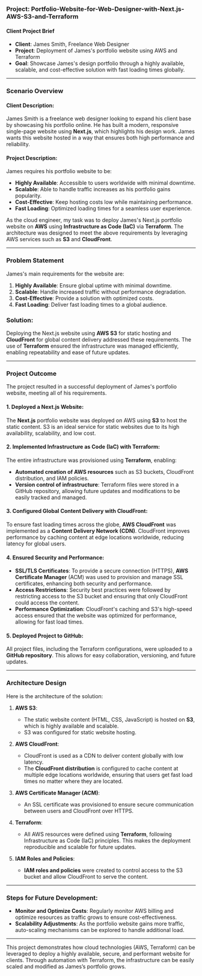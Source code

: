 ### **Project: Portfolio-Website-for-Web-Designer-with-Next.js-AWS-S3-and-Terraform**

#### **Client Project Brief**
- **Client**: James Smith, Freelance Web Designer
- **Project**: Deployment of James's portfolio website using AWS and Terraform
- **Goal**: Showcase James's design portfolio through a highly available, scalable, and cost-effective solution with fast loading times globally.

---

### **Scenario Overview**

#### **Client Description**:
James Smith is a freelance web designer looking to expand his client base by showcasing his portfolio online. He has built a modern, responsive single-page website using **Next.js**, which highlights his design work. James wants this website hosted in a way that ensures both high performance and reliability.

#### **Project Description**:
James requires his portfolio website to be:
- **Highly Available**: Accessible to users worldwide with minimal downtime.
- **Scalable**: Able to handle traffic increases as his portfolio gains popularity.
- **Cost-Effective**: Keep hosting costs low while maintaining performance.
- **Fast Loading**: Optimized loading times for a seamless user experience.

As the cloud engineer, my task was to deploy James's Next.js portfolio website on **AWS** using **Infrastructure as Code (IaC)** via **Terraform**. The architecture was designed to meet the above requirements by leveraging AWS services such as **S3** and **CloudFront**.

---

### **Problem Statement**
James's main requirements for the website are:
1. **Highly Available**: Ensure global uptime with minimal downtime.
2. **Scalable**: Handle increased traffic without performance degradation.
3. **Cost-Effective**: Provide a solution with optimized costs.
4. **Fast Loading**: Deliver fast loading times to a global audience.

### **Solution**:
Deploying the Next.js website using **AWS S3** for static hosting and **CloudFront** for global content delivery addressed these requirements. The use of **Terraform** ensured the infrastructure was managed efficiently, enabling repeatability and ease of future updates.

---

### **Project Outcome**
The project resulted in a successful deployment of James's portfolio website, meeting all of his requirements.

#### **1. Deployed a Next.js Website**:
The **Next.js** portfolio website was deployed on AWS using **S3** to host the static content. S3 is an ideal service for static websites due to its high availability, scalability, and low cost.

#### **2. Implemented Infrastructure as Code (IaC) with Terraform**:
The entire infrastructure was provisioned using **Terraform**, enabling:
- **Automated creation of AWS resources** such as S3 buckets, CloudFront distribution, and IAM policies.
- **Version control of infrastructure**: Terraform files were stored in a GitHub repository, allowing future updates and modifications to be easily tracked and managed.

#### **3. Configured Global Content Delivery with CloudFront**:
To ensure fast loading times across the globe, **AWS CloudFront** was implemented as a **Content Delivery Network (CDN)**. CloudFront improves performance by caching content at edge locations worldwide, reducing latency for global users.

#### **4. Ensured Security and Performance**:
- **SSL/TLS Certificates**: To provide a secure connection (HTTPS), **AWS Certificate Manager** (ACM) was used to provision and manage SSL certificates, enhancing both security and performance.
- **Access Restrictions**: Security best practices were followed by restricting access to the S3 bucket and ensuring that only CloudFront could access the content.
- **Performance Optimization**: CloudFront's caching and S3's high-speed access ensured that the website was optimized for performance, allowing for fast load times.

#### **5. Deployed Project to GitHub**:
All project files, including the Terraform configurations, were uploaded to a **GitHub repository**. This allows for easy collaboration, versioning, and future updates.

---

### **Architecture Design**
Here is the architecture of the solution:

1. **AWS S3**: 
   - The static website content (HTML, CSS, JavaScript) is hosted on **S3**, which is highly available and scalable.
   - S3 was configured for static website hosting.

2. **AWS CloudFront**:
   - CloudFront is used as a CDN to deliver content globally with low latency.
   - The **CloudFront distribution** is configured to cache content at multiple edge locations worldwide, ensuring that users get fast load times no matter where they are located.

3. **AWS Certificate Manager (ACM)**:
   - An SSL certificate was provisioned to ensure secure communication between users and CloudFront over HTTPS.

4. **Terraform**:
   - All AWS resources were defined using **Terraform**, following Infrastructure as Code (IaC) principles. This makes the deployment reproducible and scalable for future updates.

5. **IAM Roles and Policies**:
   - **IAM roles and policies** were created to control access to the S3 bucket and allow CloudFront to serve the content.

---

### **Steps for Future Development**:
- **Monitor and Optimize Costs**: Regularly monitor AWS billing and optimize resources as traffic grows to ensure cost-effectiveness.
- **Scalability Adjustments**: As the portfolio website gains more traffic, auto-scaling mechanisms can be explored to handle additional load.

---

This project demonstrates how cloud technologies (AWS, Terraform) can be leveraged to deploy a highly available, secure, and performant website for clients. Through automation with Terraform, the infrastructure can be easily scaled and modified as James’s portfolio grows.
